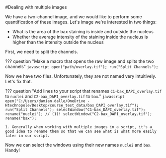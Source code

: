 #Dealing with multiple images

We have a two-channel image, and we would like to perform some quantification of these images. Let's image we're interested in two things:

* What is the area of the bax staining is inside and outside the nucleus
* Whether the average intensity of the staining inside the nucleus is higher than the intensity outside the nucleus

First, we need to split the channels. 

??? question "Make a macro that opens the raw image and splits the two channels"
    ```javascript
    open("path/overlay.tif");
    run("Split Channels");
    ```

Now we have two files. Unfortunately, they are not named very intuitively. Let's fix that.

??? question "Add lines to your script that renames `C1-bax_DAPI_overlay.tif` to `nuclei` and `C2-bax_DAPI_overlay.tif` to `bax`."
    ```javascript
    open("C:/Users/damian.dalle/OneDrive - Htechnopole/Desktop/course_test_data/bax_DAPI_overlay.tif");
    run("Split Channels");
    selectWindow("C1-bax_DAPI_overlay.tif");
    rename("nuclei"); // (1)!
    selectWindow("C2-bax_DAPI_overlay.tif");
    rename("bax");
    ```

    1. Generally when working with multiple images in a script, it's a good idea to rename them so that we can see what is what more easily later in our script.

Now we can select the windows using their new names `nuclei` and `bax`. Handy!




